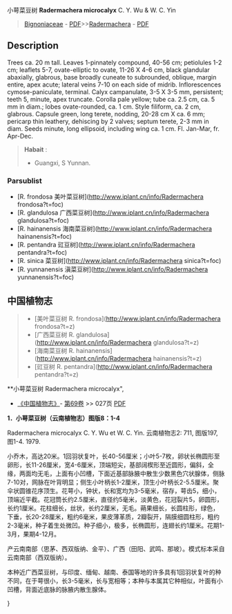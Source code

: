 小萼菜豆树 **Radermachera microcalyx** C. Y. Wu & W. C. Yin

> [Bignoniaceae](http://www.iplant.cn/info/Bignoniaceae?t=foc) - [PDF](http://www.iplant.cn/foc/pdf/Bignoniaceae.pdf)>>[Radermachera](http://www.iplant.cn/info/Radermachera?t=foc) - [PDF](http://www.iplant.cn/foc/pdf/Radermachera.pdf)

## Description

Trees ca. 20 m tall. Leaves 1-pinnately compound, 40-56 cm; petiolules 1-2 cm; leaflets 5-7, ovate-elliptic to ovate, 11-26 X 4-6 cm, black glandular abaxially, glabrous, base broadly cuneate to subrounded, oblique, margin entire, apex acute; lateral veins 7-10 on each side of midrib. Inflorescences cymose-paniculate, terminal. Calyx campanulate, 3-5 X 3-5 mm, persistent; teeth 5, minute, apex truncate. Corolla pale yellow; tube ca. 2.5 cm, ca. 5 mm in diam.; lobes ovate-rounded, ca. 1 cm. Style filiform, ca. 2 cm, glabrous. Capsule green, long terete, nodding, 20-28 cm X ca. 6 mm; pericarp thin leathery, dehiscing by 2 valves; septum terete, 2-3 mm in diam. Seeds minute, long ellipsoid, including wing ca. 1 cm. Fl. Jan-Mar, fr. Apr-Dec.

> **Habait** : 
>* Guangxi, S Yunnan.

### Parsublist

* [R.  frondosa  美叶菜豆树](http://www.iplant.cn/info/Radermachera frondosa?t=foc)
* [R.  glandulosa  广西菜豆树](http://www.iplant.cn/info/Radermachera glandulosa?t=foc)
* [R.  hainanensis  海南菜豆树](http://www.iplant.cn/info/Radermachera hainanensis?t=foc)
* [R.  pentandra  豇豆树](http://www.iplant.cn/info/Radermachera pentandra?t=foc)
* [R.  sinica  菜豆树](http://www.iplant.cn/info/Radermachera sinica?t=foc)
* [R.  yunnanensis  滇菜豆树](http://www.iplant.cn/info/Radermachera yunnanensis?t=foc)

## 中国植物志

> * [美叶菜豆树  R.  frondosa](http://www.iplant.cn/info/Radermachera frondosa?t=z)
> * [广西菜豆树  R.  glandulosa](http://www.iplant.cn/info/Radermachera glandulosa?t=z)
> * [海南菜豆树  R.  hainanensis](http://www.iplant.cn/info/Radermachera hainanensis?t=z)
> * [豇豆树  R.  pentandra](http://www.iplant.cn/info/Radermachera pentandra?t=z)

**小萼菜豆树 Radermachera microcalyx",

* [《中国植物志》](http://www.iplant.cn/frps)- [第69卷](http://www.iplant.cn/frps/vol/69) >> 027页 [PDF](http://www.iplant.cn/frps/pdf/69/027.pdf)

**1．小萼菜豆树（云南植物志）图版8：1-4**

Radermachera microcalyx C. Y. Wu et W. C. Yin. 云南植物志2: 711, 图版197, 图1-4. 1979.

小乔木，高达20米。1回羽状复叶，长40-56厘米；小叶5-7枚，卵状长椭圆形至卵形，长11-26厘米，宽4-6厘米，顶端短尖，基部阔楔形至近圆形，偏斜，全缘，两面均无毛，上面有小凹槽，下面近基部脉腋中散生少数黑色穴状腺体，侧脉7-10对，网脉在叶背明显；侧生小叶柄长1-2厘米，顶生小叶柄长2-5.5厘米。聚伞状圆锥花序顶生。花萼小，钟状，长和宽均为3-5毫米，宿存，萼齿5，细小，顶端近平截。花冠筒长约2.5厘米，直径约5毫米，淡黄色，花冠裂片5，卵圆形，长约1厘米。花柱细长，丝状，长约2厘米，无毛。蒴果细长，长圆柱形，绿色，下垂，长20-28厘米，粗约6毫米，果皮薄革质，2瓣裂开，隔膜细圆柱形，粗约2-3毫米，种子着生处微凹。种子细小，极多，长椭圆形，连翅长约1厘米。花期1-3月，果期4-12月。

产云南南部（思茅、西双版纳、金平）、广西（田阳、武鸣、那坡）。模式标本采自云南南部（西双版纳）。

本种近广西菜豆树，与印度、缅甸、越南、泰国等地的许多具有1回羽状复叶的种不同，在于萼很小，长3-5毫米，长与宽相等；本种与本属其它种相似，叶面有小凹槽，背面近底脉的脉腋内散生腺体。

}